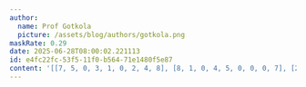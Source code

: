 ```yaml
---
author:
  name: Prof Gotkola
  picture: /assets/blog/authors/gotkola.png
maskRate: 0.29
date: 2025-06-28T08:00:02.221113
id: e4fc22fc-53f5-11f0-b564-71e1480f5e87
content: '[[7, 5, 0, 3, 1, 0, 2, 4, 8], [8, 1, 0, 4, 5, 0, 0, 0, 7], [2, 0, 3, 7, 8, 6, 0, 9, 0], [5, 3, 2, 6, 7, 0, 4, 1, 9], [0, 0, 1, 2, 0, 0, 8, 3, 5], [4, 9, 0, 1, 0, 5, 7, 2, 6], [9, 2, 0, 0, 6, 7, 1, 0, 3], [3, 8, 0, 9, 2, 0, 6, 0, 4], [0, 6, 7, 8, 4, 3, 9, 5, 2]]'
---
```

